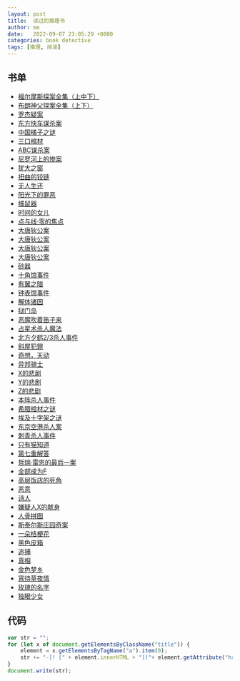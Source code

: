 ```yaml
---
layout: post
title:  读过的推理书
author: me
date:   2022-09-07 23:05:29 +0800
categories: book detective
tags: [推理, 阅读]
---
```

## 书单
- [ 福尔摩斯探案全集（上中下） ](https://book.douban.com/subject/1040211/)
- [ 布朗神父探案全集（上下） ](https://book.douban.com/subject/3035311/)
- [ 罗杰疑案 ](https://book.douban.com/subject/1807516/)
- [ 东方快车谋杀案 ](https://book.douban.com/subject/1827374/)
- [ 中国橘子之谜 ](https://book.douban.com/subject/23778063/)
- [ 三口棺材 ](https://book.douban.com/subject/30324991/)
- [ ABC谋杀案 ](https://book.douban.com/subject/1903164/)
- [ 尼罗河上的惨案 ](https://book.douban.com/subject/1818347/)
- [ 犹大之窗 ](https://book.douban.com/subject/30441962/)
- [ 扭曲的铰链 ](https://book.douban.com/subject/30323994/)
- [ 无人生还 ](https://book.douban.com/subject/3006581/)
- [ 阳光下的罪恶 ](https://book.douban.com/subject/1805514/)
- [ 捕鼠器 ](https://book.douban.com/subject/10539805/)
- [ 时间的女儿 ](https://book.douban.com/subject/19977987/)
- [ 点与线·零的焦点 ](https://book.douban.com/subject/2335749/)
- [ 大唐狄公案 ](https://book.douban.com/subject/1755295/)
- [ 大唐狄公案 ](https://book.douban.com/subject/1755293/)
- [ 大唐狄公案 ](https://book.douban.com/subject/1755300/)
- [ 大唐狄公案 ](https://book.douban.com/subject/1755296/)
- [ 砂器 ](https://book.douban.com/subject/2119536/)
- [ 十角馆事件 ](https://book.douban.com/subject/26771717/)
- [ 有翼之暗 ](https://book.douban.com/subject/25892396/)
- [ 钟表馆事件 ](https://book.douban.com/subject/25848819/)
- [ 解体诸因 ](https://book.douban.com/subject/4277347/)
- [ 狱门岛 ](https://book.douban.com/subject/11614712/)
- [ 恶魔吹着笛子来 ](https://book.douban.com/subject/11597271/)
- [ 占星术杀人魔法 ](https://book.douban.com/subject/3187737/)
- [ 北方夕鹤2/3杀人事件 ](https://book.douban.com/subject/20468727/)
- [ 斜屋犯罪 ](https://book.douban.com/subject/3187750/)
- [ 奇想，天动 ](https://book.douban.com/subject/23780806/)
- [ 异邦骑士 ](https://book.douban.com/subject/3615048/)
- [ X的悲剧 ](https://book.douban.com/subject/3347997/)
- [ Y的悲剧 ](https://book.douban.com/subject/3348010/)
- [ Z的悲剧 ](https://book.douban.com/subject/3348024/)
- [ 本阵杀人事件 ](https://book.douban.com/subject/11528304/)
- [ 希腊棺材之谜 ](https://book.douban.com/subject/3112726/)
- [ 埃及十字架之谜 ](https://book.douban.com/subject/26808302/)
- [ 东京空港杀人案 ](https://book.douban.com/subject/2027672/)
- [ 刺青杀人事件 ](https://book.douban.com/subject/10518843/)
- [ 只有猫知道 ](https://book.douban.com/subject/6712851/)
- [ 第七重解答 ](https://book.douban.com/subject/4140380/)
- [ 哲瑞·雷恩的最后一案 ](https://book.douban.com/subject/26915347/)
- [ 全部成为F ](https://book.douban.com/subject/4836934/)
- [ 高层饭店的死角 ](https://book.douban.com/subject/2257354/)
- [ 恶意 ](https://book.douban.com/subject/3646172/)
- [ 诗人 ](https://book.douban.com/subject/1948429/)
- [ 嫌疑人X的献身 ](https://book.douban.com/subject/3211779/)
- [ 人骨拼图 ](https://book.douban.com/subject/5480973/)
- [ 斯泰尔斯庄园奇案 ](https://book.douban.com/subject/1946666/)
- [ 一朵桔梗花 ](https://book.douban.com/subject/5269222/)
- [ 黑色皮箱 ](https://book.douban.com/subject/10549915/)
- [ 追捕 ](https://book.douban.com/subject/25786883/)
- [ 真相 ](https://book.douban.com/subject/6019121/)
- [ 金色梦乡 ](https://book.douban.com/subject/5038409/)
- [ 宵待草夜情 ](https://book.douban.com/subject/26367367/)
- [ 玫瑰的名字 ](https://book.douban.com/subject/3836566/)
- [ 独眼少女 ](https://book.douban.com/subject/25918073/)

## 代码
```javascript
var str = "";
for (let x of document.getElementsByClassName("title")) {
    element = x.getElementsByTagName("a").item(0);
    str += "-[! [" + element.innerHTML + "]("+ element.getAttribute("href") +")]("++")<br>";
}
document.write(str);
```